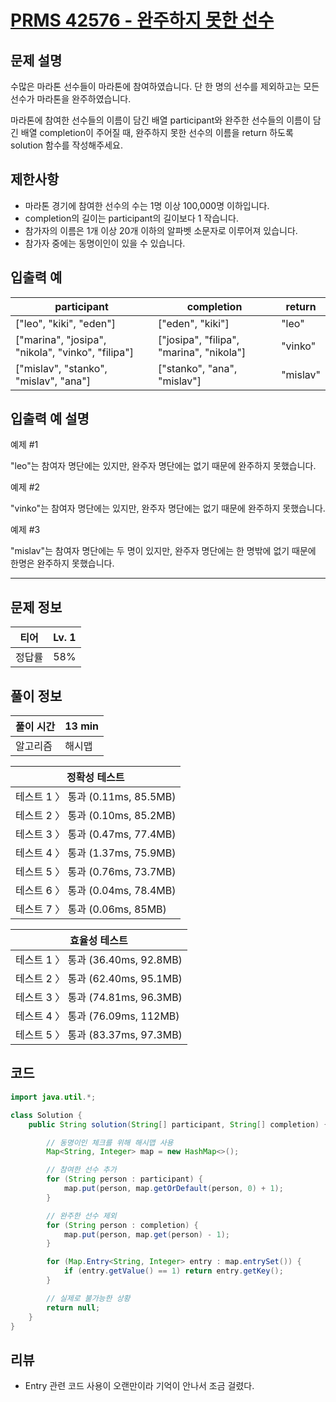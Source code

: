 # [PRMS 42576 - 완주하지 못한 선수](https://school.programmers.co.kr/learn/courses/30/lessons/42576)

## 문제 설명

수많은 마라톤 선수들이 마라톤에 참여하였습니다. 단 한 명의 선수를 제외하고는 모든 선수가 마라톤을 완주하였습니다.

마라톤에 참여한 선수들의 이름이 담긴 배열 participant와 완주한 선수들의 이름이 담긴 배열 completion이 주어질 때, 완주하지 못한 선수의 이름을 return 하도록 solution 함수를
작성해주세요.

## 제한사항

- 마라톤 경기에 참여한 선수의 수는 1명 이상 100,000명 이하입니다.
- completion의 길이는 participant의 길이보다 1 작습니다.
- 참가자의 이름은 1개 이상 20개 이하의 알파벳 소문자로 이루어져 있습니다.
- 참가자 중에는 동명이인이 있을 수 있습니다.

## 입출력 예

| participant                                       | completion                               | return   |
|---------------------------------------------------|------------------------------------------|----------|
| ["leo", "kiki", "eden"]                           | ["eden", "kiki"]                         | "leo"    |
| ["marina", "josipa", "nikola", "vinko", "filipa"] | ["josipa", "filipa", "marina", "nikola"] | "vinko"  |
| ["mislav", "stanko", "mislav", "ana"]             | ["stanko", "ana", "mislav"]              | "mislav" |

## 입출력 예 설명

예제 #1

"leo"는 참여자 명단에는 있지만, 완주자 명단에는 없기 때문에 완주하지 못했습니다.

예제 #2

"vinko"는 참여자 명단에는 있지만, 완주자 명단에는 없기 때문에 완주하지 못했습니다.

예제 #3

"mislav"는 참여자 명단에는 두 명이 있지만, 완주자 명단에는 한 명밖에 없기 때문에 한명은 완주하지 못했습니다.

---

## 문제 정보

| 티어  | Lv. 1 |
|-----|-------|
| 정답률 | 58%   |

## 풀이 정보

| 풀이 시간 | 13 min |
|-------|--------|
| 알고리즘  | 해시맵    |

| 정확성 테스트                     |
|-----------------------------|
| 테스트 1 〉 통과 (0.11ms, 85.5MB) |
| 테스트 2 〉 통과 (0.10ms, 85.2MB) |
| 테스트 3 〉 통과 (0.47ms, 77.4MB) |
| 테스트 4 〉 통과 (1.37ms, 75.9MB) |
| 테스트 5 〉 통과 (0.76ms, 73.7MB) |
| 테스트 6 〉 통과 (0.04ms, 78.4MB) |
| 테스트 7 〉 통과 (0.06ms, 85MB)   |

| 효율성 테스트                      |
|------------------------------|
| 테스트 1 〉 통과 (36.40ms, 92.8MB) |
| 테스트 2 〉 통과 (62.40ms, 95.1MB) |
| 테스트 3 〉 통과 (74.81ms, 96.3MB) |
| 테스트 4 〉 통과 (76.09ms, 112MB)  |
| 테스트 5 〉 통과 (83.37ms, 97.3MB) |

## 코드

```java
import java.util.*;

class Solution {
    public String solution(String[] participant, String[] completion) {

        // 동명이인 체크를 위해 해시맵 사용
        Map<String, Integer> map = new HashMap<>();

        // 참여한 선수 추가
        for (String person : participant) {
            map.put(person, map.getOrDefault(person, 0) + 1);
        }

        // 완주한 선수 제외
        for (String person : completion) {
            map.put(person, map.get(person) - 1);
        }

        for (Map.Entry<String, Integer> entry : map.entrySet()) {
            if (entry.getValue() == 1) return entry.getKey();
        }

        // 실제로 불가능한 상황
        return null;
    }
}
```

## 리뷰

- Entry 관련 코드 사용이 오랜만이라 기억이 안나서 조금 걸렸다.
